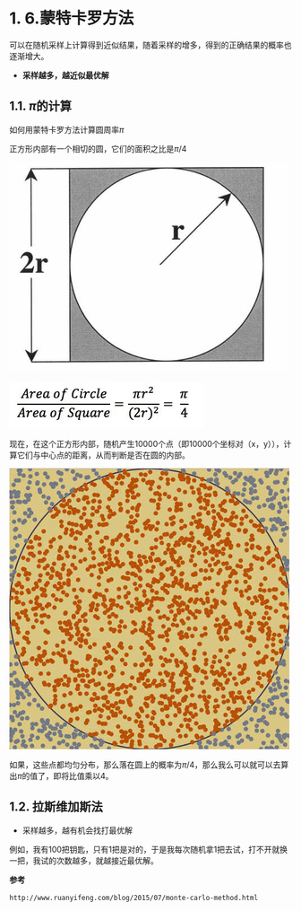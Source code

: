 # 1. 6.蒙特卡罗方法
可以在随机采样上计算得到近似结果，随着采样的增多，得到的正确结果的概率也逐渐增大。

* **采样越多，越近似最优解**

## 1.1. $\pi$的计算

如何用蒙特卡罗方法计算圆周率$\pi$

正方形内部有一个相切的圆，它们的面积之比是$\pi /4$

![](_v_images/20200310113512665_8288.png)


![](_v_images/20200310113523857_13039.png)

现在，在这个正方形内部，随机产生10000个点（即10000个坐标对（x，y）），计算它们与中心点的距离，从而判断是否在圆的内部。

![](_v_images/20200310113810289_1144.png)

如果，这些点都均匀分布，那么落在圆上的概率为$\pi/4$，那么我么可以就可以去算出$\pi$的值了，即将比值乘以4。


## 1.2. 拉斯维加斯法
* 采样越多，越有机会找打最优解

例如，我有100把钥匙，只有1把是对的，于是我每次随机拿1把去试，打不开就换一把，我试的次数越多，就越接近最优解。

**参考**

    http://www.ruanyifeng.com/blog/2015/07/monte-carlo-method.html
